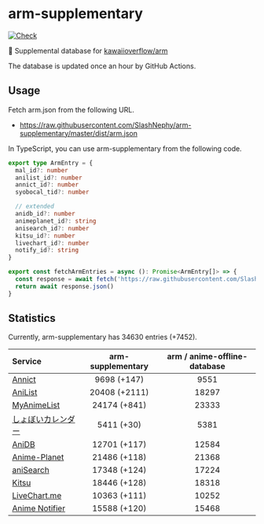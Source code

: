 # arm-supplementary

[![Check](https://github.com/SlashNephy/arm-supplementary/actions/workflows/check-node.yml/badge.svg)](https://github.com/SlashNephy/arm-supplementary/actions/workflows/check-node.yml)

💊 Supplemental database for [kawaiioverflow/arm](https://github.com/kawaiioverflow/arm)

The database is updated once an hour by GitHub Actions.

## Usage

Fetch arm.json from the following URL.

- https://raw.githubusercontent.com/SlashNephy/arm-supplementary/master/dist/arm.json

In TypeScript, you can use arm-supplementary from the following code.

```TypeScript
export type ArmEntry = {
  mal_id?: number
  anilist_id?: number
  annict_id?: number
  syobocal_tid?: number

  // extended
  anidb_id?: number
  animeplanet_id?: string
  anisearch_id?: number
  kitsu_id?: number
  livechart_id?: number
  notify_id?: string
}

export const fetchArmEntries = async (): Promise<ArmEntry[]> => {
  const response = await fetch('https://raw.githubusercontent.com/SlashNephy/arm-supplementary/master/dist/arm.json')
  return await response.json()
}
```

## Statistics

Currently, arm-supplementary has 34630 entries (+7452).

| Service                                     | arm-supplementary | arm / anime-offline-database |
| :------------------------------------------ | :---------------: | :--------------------------: |
| [Annict](https://annict.com)                |    9698 (+147)    |             9551             |
| [AniList](https://anilist.co)               |   20408 (+2111)   |            18297             |
| [MyAnimeList](https://myanimelist.net)      |   24174 (+841)    |            23333             |
| [しょぼいカレンダー](https://cal.syoboi.jp) |    5411 (+30)     |             5381             |
| [AniDB](https://anidb.net)                  |   12701 (+117)    |            12584             |
| [Anime-Planet](https://anime-planet.com)    |   21486 (+118)    |            21368             |
| [aniSearch](https://anisearch.com)          |   17348 (+124)    |            17224             |
| [Kitsu](https://kitsu.io)                   |   18446 (+128)    |            18318             |
| [LiveChart.me](https://livechart.me)        |   10363 (+111)    |            10252             |
| [Anime Notifier](https://notify.moe)        |   15588 (+120)    |            15468             |
